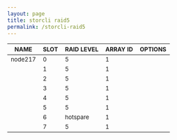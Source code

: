 ```yaml
---
layout: page
title: storcli raid5
permalink: /storcli-raid5
---
```


| <sub>NAME</sub> | <sub>SLOT</sub> | <sub>RAID LEVEL</sub> | <sub>ARRAY ID</sub> | <sub>OPTIONS</sub> |
| ---- | ---- | ---------- | -------- | ------- |
| <sub>node217</sub> | <sub>0</sub> | <sub>5</sub> | <sub>1</sub> |  |
|  | <sub>1</sub> | <sub>5</sub> | <sub>1</sub> |  |
|  | <sub>2</sub> | <sub>5</sub> | <sub>1</sub> |  |
|  | <sub>3</sub> | <sub>5</sub> | <sub>1</sub> |  |
|  | <sub>4</sub> | <sub>5</sub> | <sub>1</sub> |  |
|  | <sub>5</sub> | <sub>5</sub> | <sub>1</sub> |  |
|  | <sub>6</sub> | <sub>hotspare</sub> | <sub>1</sub> |  |
|  | <sub>7</sub> | <sub>5</sub> | <sub>1</sub> |  |
